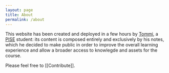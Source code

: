 ```yaml
---
layout: page
title: About
permalink: /about
---
```

This website has been created and deployed in a few hours by [Tommi](https://tommi.space), a [PISE](https://unive.it/pise) student: its content is composed entirely and exclusively by his notes, which he decided to make public in order to improve the overall learning experience and allow a broader access to knowlegde and assets for the course.

Please feel free to [[Contribute]].
